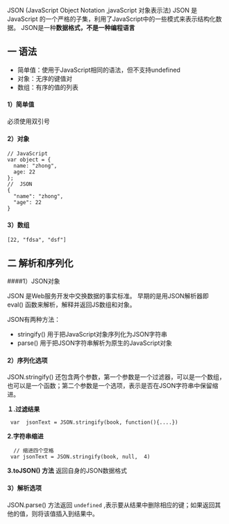 JSON (JavaScript Object Notation ,javaScript 对象表示法)
JSON 是JavaScript 的一个严格的子集，利用了JavaScript中的一些模式来表示结构化数据。
JSON是一种**数据格式，不是一种编程语言**
## 一 语法

- 简单值：使用于JavaScript相同的语法，但不支持undefined
- 对象：无序的键值对
- 数组：有序的值的列表

#### 1）简单值
必须使用双引号
#### 2）对象

    // JavaScript
    var object = {
      name: "zhong",
      age: 22
    };
    //  JSON
    {
      "name": "zhong",
      "age": 22
    }
#### 3）数组
    [22, "fdsa", "dsf"]

## 二 解析和序列化
####1）JSON对象

JSON 是Web服务开发中交换数据的事实标准。
早期的是用JSON解析器即 eval() 函数来解析，解释并返回JS数组和对象。

JSON有两种方法：
- stringify() 用于把JavaScript对象序列化为JSON字符串
- parse() 用于把JSON字符串解析为原生的JavaScript对象

#### 2）序列化选项

JSON.stringify() 还包含两个参数，第一个参数是一个过滤器，可以是一个数组，也可以是一个函数；第二个参数是一个选项，表示是否在JSON字符串中保留缩进。    

**１.过滤结果**

     var  jsonText = JSON.stringify(book, function(){....})
**2.字符串缩进**

      // 缩进四个空格
     var jsonText = JSON.stringify(book, null,  4)

**3.toJSON() 方法**
返回自身的JSON数据格式
#### 3）解析选项
JSON.parse() 方法返回 `undefined` ,表示要从结果中删除相应的键；如果返回其他的值，则将该值插入到结果中。


